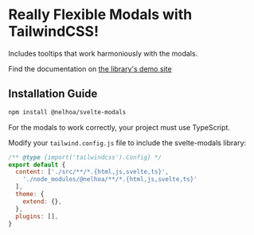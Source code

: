 # Really Flexible Modals with TailwindCSS!

Includes tooltips that work harmoniously with the modals.

Find the documentation on [the library's demo site](https://nelhoa-svelte-modals.vercel.app/)

## Installation Guide

```bash
npm install @nelhoa/svelte-modals
```

For the modals to work correctly, your project must use TypeScript.

Modify your `tailwind.config.js` file to include the svelte-modals library:

```javascript
/** @type {import('tailwindcss').Config} */
export default {
  content: ['./src/**/*.{html,js,svelte,ts}',
    './node_modules/@nelhoa/**/*.{html,js,svelte,ts}'
  ],
  theme: {
    extend: {},
  },
  plugins: [],
}
```
